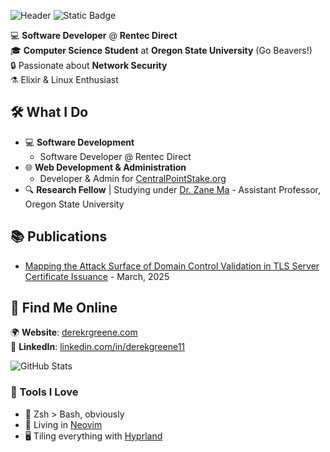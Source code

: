 ![Header](./github-header-image.png)
![Static Badge](https://img.shields.io/badge/Project_Jupyter-Contributor-default?style=flat-square&logo=jupyter&labelColor=grey&color=%23F37626)

💻 **Software Developer** @ **Rentec Direct**  
🎓 **Computer Science Student** at **Oregon State University** (Go Beavers!)  
🔒 Passionate about **Network Security**  
⚗️ Elixir & Linux Enthusiast 
## 🛠️ What I Do  
- 💻 **Software Development**
  - Software Developer @ Rentec Direct
- 🌐 **Web Development & Administration**  
  - Developer & Admin for [CentralPointStake.org](https://centralpointstake.org)  
- 🔍 **Research Fellow** | Studying under [Dr. Zane Ma](https://zanema.com/) - Assistant Professor, Oregon State University

## 📚 Publications
- [Mapping the Attack Surface of Domain Control Validation in TLS Server Certificate
Issuance](https://derekrgreene.com/static/sources/research/MappingtheAttackSurfaceofDomainControlValidationinTLSServerCertificateIssuance.pdf) - March, 2025

## 🔗 Find Me Online  
🌍 **Website**: [derekrgreene.com](https://derekrgreene.com)  
💼 **LinkedIn**: [linkedin.com/in/derekgreene11](https://www.linkedin.com/in/derekgreene11/)  

![GitHub Stats](https://github-readme-stats.vercel.app/api?username=derekrgreene&show_icons=true&theme=dark&hide=prs,issues,contribs&hide_rank=true) 

### 🧰 Tools I Love
- 🐚 Zsh > Bash, obviously
- 📝 Living in [Neovim](https://neovim.io/)
- 🖥️ Tiling everything with [Hyprland](https://github.com/hyprwm/Hyprland)
